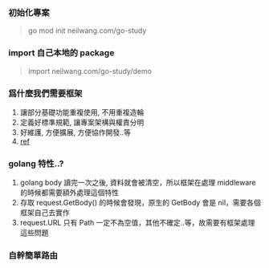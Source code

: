 ### 初始化專案
> go mod init neilwang.com/go-study

### import 自己本地的 package
> import neilwang.com/go-study/demo

### 爲什麼我們需要框架
1. 讓部分基礎功能重複使用, 不用重複造輪
1. 定義好標準規範, 讓專案架構與權責分明
1. 好維護, 方便擴展, 方便協作開發..等  
1. [ref](https://zhuanlan.zhihu.com/p/31076196)

### golang 特性..?
1. golang body 讀完一次之後, 資料就會被清空，所以框架在處理 middleware 的時候都需要額外處理這個特性
2. 存取 request.GetBody() 的時候會發現，原生的 GetBody 會是 nil，需要各個框架自己去實作
3. request.URL 只有 Path 一定不為空值，其他不確定..等，故需要有框架處理這些問題

### 自幹簡單路由